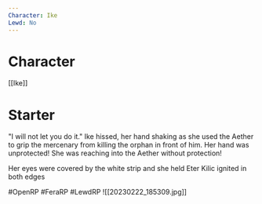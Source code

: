```yaml
---
Character: Ike
Lewd: No
---
```

# Character
[[Ike]]

# Starter
"I will not let you do it." Ike hissed, her hand shaking as she used the Aether to grip the mercenary from killing the orphan in front of him. Her hand was unprotected! She was reaching into the Aether without protection!

Her eyes were covered by the white strip and she held Eter Kilic ignited in both edges

#OpenRP #FeraRP #LewdRP
![[20230222_185309.jpg]]